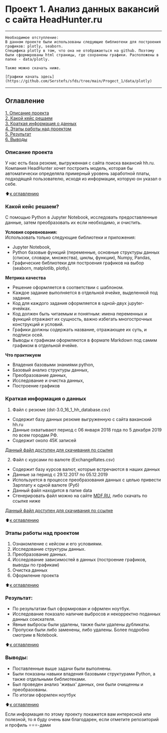 # Проект 1. Анализ данных вакансий c сайта HeadHunter.ru

***
    Необходимое отступление: 
    В данном проекте были использованы следующие библиотеки для построения графиков: plotly, seaborn.
    Специфика plotly в том, что она не отображаеться на github. Поэтому были сформированы html страницы, где сохранены графики. Расположены в папке - data/plotly.    
    
    Также можно скачать ниже.

    [Графики качать здесь](https://github.com/Serstefs/sfds/tree/main/Progect_1/data/plotly)
***

## Оглавление  
[1. Описание проекта](https://github.com/Serstefs/sfds/tree/main/Progect_1/README.md#Описание-проекта)  
[2. Какой кейс решаем](https://github.com/Serstefs/sfds/tree/main/Progect_1/README.md#Какой-кейс-решаем)  
[3. Краткая информация о данных](https://github.com/Serstefs/sfds/tree/main/Progect_1/README.md#Краткая-информация-о-данных)  
[4. Этапы работы над проектом](https://github.com/Serstefs/sfds/tree/main/Progect_1/README.md#Этапы-работы-над-проектом)  
[5. Результат](https://github.com/Serstefs/sfds/tree/main/Progect_1/README.md#Результат)    
[6. Выводы](https://github.com/Serstefs/sfds/tree/main/Progect_1/README.md#Выводы) 

### Описание проекта    
У нас есть база резюме, выгруженная с сайта поиска вакансий hh.ru. Компания HeadHunter хочет построить модель, которая бы автоматически определяла примерный уровень заработной платы, подходящей пользователю, исходя из информации, которую он указал о себе. 


:arrow_up:[к оглавлению](https://github.com/Serstefs/sfds/tree/main/Progect_1/README.md#Оглавление)


### Какой кейс решаем?    
С помощью Python в Jupyter Notebook, исследовать предоставленные данные, затем преобразовать их если необходимо, и очистить.

**Условия соревнования:**  
Использовать только следующие библиотеки и приложения:
- Jupyter Notebook,
- Python базовые функций (переменные, основные структуры данных (списки, словари, множества), циклы, функции), Numpy, Pandas,
- Графические библиотеки для построения графиков на выбор (seaborn, matplotlib, plotly).

**Метрика качества**     
- Решение оформляется в соответствии с шаблоном.
- Каждое задание выполняется в отдельной ячейке, выделенной под задание.
- Код для каждого задания оформляется в одной-двух jupyter-ячейках.
- Код должен быть читаемым и понятным: имена переменных и функций отражают их сущность, важно избегать многострочных конструкций и условий.
- Графики должны содержать название, отражающее их суть, и подписи осей.
- Выводы к графикам оформляются в формате Markdown под самим графиком в отдельной ячейке.

**Что практикуем**     
- Владения базовыми знаниями python,
- Базовый анализ структуры данных,
- Преобразование данных,
- Исследование и очистка данных,
- Построение графиков

### Краткая информация о данных
1. Файл с резюме (dst-3.0_16_1_hh_database.csv)
- Содержит базу данных резюме выгруженную с сайта ваканский hh.ru
- Данные охватывают период с 06 января 2018 года по 5 декабря 2019 по всем городам РФ.
- Содержит около 45К записей

[Данный файл доступен для скачивания по ссылке](https://drive.google.com/file/d/1yUnsE5NraipTa51ar5fkB8qDjwIFPD8N/view?usp=sharing)


2. Файл с курсами по валюте (ExchangeRates.csv)
- Содержит базу курсов валют, которые встречаются в наших данных
- Данные за период с 29.12.2017 по 05.12.2019
- Используется в процессе преобразования данных с целью привести Зарплату к одной валюте (Руб)
- Данный файл находится в папке data
- Сгенерировать файл можно на сайте [MDF.RU](https://mfd.ru/), либо скачать по ссылке ниже


[Данный файл доступен для скачивания по ссылке](https://lms-cdn.skillfactory.ru/assets/courseware/v1/15abf80f45a2f3e93c3274101b451c67/asset-v1:SkillFactory+DSPR-2.0+14JULY2021+type@asset+block/ExchangeRates.zip)


:arrow_up:[к оглавлению](https://github.com/Serstefs/sfds/tree/main/Progect_1/README.md#Оглавление)


### Этапы работы над проектом  
1. Ознакомление с кейсом и его условиями. 
2. Исследование структуры данных.
3. Преобразование данных.
4. Исследование зависимостей в данных (построение графиков, выводы по графикам)
5. Очистка данных
6. Оформление проекта

:arrow_up:[к оглавлению](https://github.com/Serstefs/sfds/tree/main/Progect_1/README.md#Оглавление)


### Результат:  
- По результатам был сформирован и офрмлен ноутбук.
- Исследование показало наличие выбросов и некорректно поданных данных соискателя. 
- Явные выбросы были удалены, также были удалены дубликаты. 
- Пропуски были либо заменены, либо удалены. Более подробно смотрим в Notebook.

:arrow_up:[к оглавлению](https://github.com/Serstefs/sfds/tree/main/Progect_1/README.md#Оглавление)


### Выводы:  
- Поставленные выше задачи были выполнены.
- Были показаны навыки владения базовыми структурами Python, а также отдельными библиотеками.
- Был проведен анализ 'живых' данных, они были очищенны и преобразованы.
- По итогам оформлен ноутбук

:arrow_up:[к оглавлению](https://github.com/Serstefs/sfds/tree/main/Progect_1/README.md#Оглавление)


Если информация по этому проекту покажется вам интересной или полезной, то я буду очень вам благодарен, если отметите репозиторий и профиль ⭐️⭐️⭐️-дами